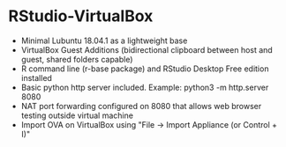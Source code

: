 # RStudio-VirtualBox

- Minimal Lubuntu 18.04.1 as a lightweight base
- VirtualBox Guest Additions (bidirectional clipboard between host and guest, shared folders capable)
- R command line (r-base package) and RStudio Desktop Free edition installed
- Basic python http server included. Example: python3 -m http.server 8080
- NAT port forwarding configured on 8080 that allows web browser testing outside virtual machine
- Import OVA on VirtualBox using "File -> Import Appliance (or Control + I)"

